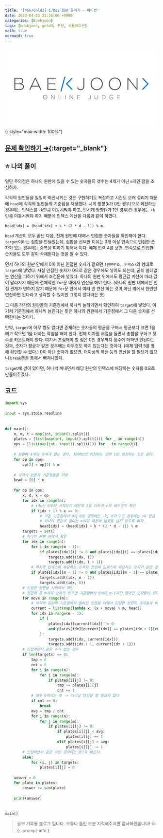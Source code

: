 ```yaml
---
title: '[백준/Gold3] 17822 원판 돌리기 - 파이썬'
date: 2022-04-23 22:36:00 +0900
categories: [Baekjoon]
tags: [baekjoon, gold3, 구현, 시뮬레이션]
math: true
mermaid: true
---
```


![](/assets/images/banners/baekjoon_banner.png){: style="max-width: 100%"}

## [문제 확인하기 ➔](https://www.acmicpc.net/problem/17822){:target="_blank"}

## ⭐️ 나의 풀이

일단 주의점은 하나의 원판에 있을 수 있는 숫자들의 갯수는 4개가 아닌 `m`개인 점을 조심하자.

각각의 원판들을 일일히 회전시키는 것은 구현하기도 복잡하고 시간도 오래 걸리기 때문에 `head`에 각각의 원판들의 기준점을 저장했다.
시계 방향(`k`가 0인 경우)으로 회전하는 경우에는 인덱스를 `-k`만큼 이동시켜야 하고, 반시계 방향(`k`가 1인 경우)인 경우에는 `+k`만큼 이동시켜야 하기 때문에 인덱스 계산을 다음과 같이 하였다. 

`head[idx] = (head[idx] + k * (2 * d - 1)) % m`

`head` 계산이 모두 끝난 다음, 전체 원판에 대해서 인접한 숫자들을 확인해야 한다.
`target`이라는 집합을 만들었는데, 집합을 선택한 이유는 3개 이상 연속으로 인접한 숫자가 있는 경우에는 중복을 피하기 위해서 이다.
예제 입력 4를 보면, 연속으로 인접한 숫자들도 모두 같이 삭제된다는 것을 알 수 있다.

먼저 하나의 원판 안에서 0이 아닌 인접한 숫자가 같으면 `(원판번호, 인덱스)`의 형태로 `target`에 넣었다.
사실 인접한 숫자가 0으로 같은 경우에도 넣어도 되는데, 굳이 쓸데없는 연산을 피하기 위해서 조건문에 넣었다.
하나의 원판 위에서도 평균값 계산에 따라 값이 달라지기 때문에 전체적인 `for`문 내에서 연산을 해야 한다. (하나의 원판 내에서는 인접 관계가 변하지 않기 때문에 `for`문 안에서 여러 번 연산 하는 것이 아닌 밖에서 한번만 연산하면 된다라고 생각할 수 있지만 그렇지 않다라는 뜻)

그 다음 각각의 원판들의 기준점에서 하나씩 늘려가면서 확인하여 `target`에 넣었다.
여기서 기준점에서 하나씩 늘린다는 뜻은 하나의 원판에서 기준점에서 그 다음 숫자를 선택한다는 것이다.

만약, `target`에 아무 쌍도 없다면 존재하는 숫자들의 평균을 구해서 평균보다 크면 1을 빼고 작으면 1을 더하는 작업을 해야 한다.
전체 이차원 배열을 돌면서 총합을 구하고 횟수를 카운트해야 한다.
여기서 조심해야 할 점은 0인 경우까지 횟수에 더하면 안된다는 것과, 숫자가 평균과 같은 경우에는 아무것도 하지 않는다는 것이다. (예제 입력 5를 통해 확인할 수 있다.)
0이 아닌 숫자가 없으면, 더이상의 회전 등의 연산을 할 필요가 없으니 `break`문을 통해서 빠져나왔다.

`target`에 쌍이 있다면, 하나씩 꺼내면서 해당 원판의 인덱스에 해당하는 숫자를 0으로 만들어주었다.

## 코드

```python
import sys

input = sys.stdin.readline


def main():
    n, m, t = map(int, input().split())
    plates = [list(map(int, input().split())) for _ in range(n)]
    ops = [list(map(int, input().split())) for _ in range(t)]

    # 원판에 4개의 숫자가 있는 경우, 10001번 회전하는 것과 1번 회전하는 것은 같다.
    for op in ops:
        op[2] = op[2] % m

    # 각각의 원판의 기준점들을 저장
    head = [0] * n

    for op in ops:
        x, d, k = op
        for idx in range(n):
            # idx는 0부터 시작하기 때문에 1을 더하여 x의 배수인지 확인
            if (idx + 1) % x == 0:
                # 기존 기준점에서 d가 0인 경우에는 -k, d가 1인 경우에는 +k 만큼 이동한다.
                # 하나의 원판의 길이는 m이기 때문에 범위를 넘지 않도록 하자.
                head[idx] = (head[idx] + k * (2 * d - 1)) % m
        targets = set()
        # 하나의 원판 위에서 확인
        for idx in range(n):
            for i in range(m - 1):
                if plates[idx][i] != 0 and plates[idx][i] == plates[idx][i + 1]:
                    targets.add((idx, i))
                    targets.add((idx, i + 1))
            # 마지막 인덱스에 해당하는 숫자와 첫번째 인덱스에 해당하는 숫자가 같은 경우
            if plates[idx][m - 1] != 0 and plates[idx][m - 1] == plates[idx][0]:
                targets.add((idx, m - 1))
                targets.add((idx, 0))
        # 인접한 원판들 사이에서 확인
        # 원판에 총 m개의 숫자가 있으면 기준점에서 0부터 m-1까지 떨어진 숫자들이 있다.
        for move in range(m):
            # 각각의 원판의 기준점에서 떨어진 만큼을 더해서 인접한 원판의 숫자들과 비교
            current = list(map(lambda x: (x + move) % m, head))
            for idx in range(n - 1):
                if (
                    plates[idx][current[idx]] != 0
                    and plates[idx][current[idx]] == plates[idx + 1][current[idx + 1]]
                ):
                    targets.add((idx, current[idx]))
                    targets.add((idx + 1, current[idx + 1]))
        # 인접하면서 같은 수가 없는 경우
        if len(targets) == 0:
            tmp = 0
            cnt = 0
            for i in range(n):
                for j in range(m):
                    if plates[i][j] != 0:
                        tmp += plates[i][j]
                        cnt += 1
            # 모두 0이라는 뜻 -> 더이상 연산을 할 필요가 없다
            if cnt == 0:
                break
            avg = tmp / cnt
            for i in range(n):
                for j in range(m):
                    if plates[i][j] != 0:
                        if plates[i][j] < avg:
                            plates[i][j] += 1
                        elif plates[i][j] > avg:
                            plates[i][j] -= 1
        # 인접하면서 같은 수인 경우에는 0으로 바꾼다.
        else:
            for (i, j) in targets:
                plates[i][j] = 0

    answer = 0
    for plate in plates:
        answer += sum(plate)

    print(answer)


main()
```

> 공부 기록용 블로그 입니다. 오류나 틀린 부분 지적해주시면 감사하겠습니다! 👍
{: .prompt-info }